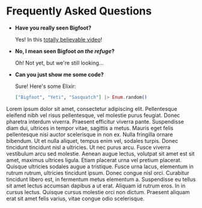 # Frequently Asked Questions

- **Have you really seen Bigfoot?**

  Yes! In this [totally believable video](https://www.youtube.com/watch?v=v77ijOO8oAk)!

- **No, I mean seen Bigfoot *on the refuge*?**

  Oh! Not yet, but we're still looking...

- **Can you just show me some code?**

  Sure! Here's some Elixir:

  ```elixir
  ["Bigfoot", "Yeti", "Sasquatch"] |> Enum.random()
  ```
Lorem ipsum dolor sit amet, consectetur adipiscing elit. Pellentesque eleifend nibh vel risus
pellentesque, vel molestie purus feugiat. Donec pharetra interdum viverra. Praesent efficitur viverra
pante. Suspendisse diam dui, ultrices in tempor vitae, sagittis a metus. Mauris eget felis pellentesque
nisi auctor scelerisque in non ex. Nulla fringilla ornare bibendum. Ut et nulla aliquet, tempus enim vel,
sodales turpis. Donec tincidunt tincidunt nisl a ultricies. Ut nec purus arcu. Fusce viverra vestibulum
arcu sed molestie. Aenean augue lectus, volutpat sit amet est sit amet, maximus ultrices ligula. Etiam
placerat urna vel pretium placerat. Quisque ultricies sodales augue a tristique.
Fusce urna lacus, elementum in rutrum rutrum, ultricies tincidunt ipsum. Donec congue nisl orci.
Curabitur tincidunt libero est, in fermentum metus elementum a. Suspendisse eu tellus sit amet
lectus accumsan dapibus a ut erat. Aliquam id rutrum eros. In in cursus lectus. Quisque cursus
molestie orci non dictum. Praesent aliquam erat sit amet felis varius, vitae congue odio scelerisque.
